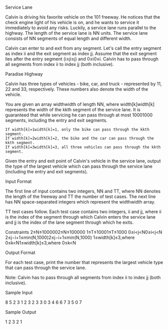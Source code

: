 Service Lane

Calvin is driving his favorite vehicle on the 101 freeway. He notices that the check engine light of his vehicle is on, and he wants to service it immediately to avoid any risks. Luckily, a service lane runs parallel to the highway. The length of the service lane is NN units. The service lane consists of NN segments of equal length and different width.

Calvin can enter to and exit from any segment. Let's call the entry segment as index ii and the exit segment as index jj. Assume that the exit segment lies after the entry segment (i≤ji≤j) and 0≤i0≤i. Calvin has to pass through all segments from index ii to index jj (both inclusive).

Paradise Highway

Calvin has three types of vehicles - bike, car, and truck - represented by 11, 22 and 33, respectively. These numbers also denote the width of the vehicle.

You are given an array widthwidth of length NN, where width[k]width[k] represents the width of the kkth segment of the service lane. It is guaranteed that while servicing he can pass through at most 10001000 segments, including the entry and exit segments.

    If width[k]=1width[k]=1, only the bike can pass through the kkth segment.
    If width[k]=2width[k]=2, the bike and the car can pass through the kkth segment.
    If width[k]=3width[k]=3, all three vehicles can pass through the kkth segment.

Given the entry and exit point of Calvin's vehicle in the service lane, output the type of the largest vehicle which can pass through the service lane (including the entry and exit segments).

Input Format

The first line of input contains two integers, NN and TT, where NN denotes the length of the freeway and TT the number of test cases. The next line has NN space-separated integers which represent the widthwidth array.

TT test cases follow. Each test case contains two integers, ii and jj, where ii is the index of the segment through which Calvin enters the service lane and jj is the index of the lane segment through which he exits.

Constraints
2≤N≤1000002≤N≤100000
1≤T≤10001≤T≤1000
0≤i<j<N0≤i<j<N
2≤j−i+1≤min(N,1000)2≤j−i+1≤min(N,1000)
1≤width[k]≤3,where 0≤k<N1≤width[k]≤3,where 0≤k<N

Output Format

For each test case, print the number that represents the largest vehicle type that can pass through the service lane.

Note: Calvin has to pass through all segments from index ii to index jj (both inclusive).

Sample Input

8 5
2 3 1 2 3 2 3 3
0 3
4 6
6 7
3 5
0 7

Sample Output

1
2
3
2
1


